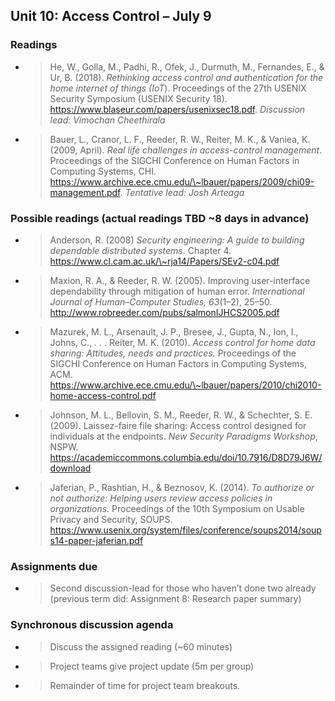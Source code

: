 ## Unit 10: Access Control – July 9

### Readings
  - > He, W., Golla, M., Padhi, R., Ofek, J., Durmuth, M., Fernandes, E., & Ur, B. (2018). *Rethinking access control and authentication for the home internet of things (IoT*). Proceedings of the 27th USENIX Security Symposium (USENIX Security 18). [<span class="underline">https://www.blaseur.com/papers/usenixsec18.pdf</span>](https://www.blaseur.com/papers/usenixsec18.pdf).
    > *Discussion lead: Vimochan Cheethirala*

  - > Bauer, L., Cranor, L. F., Reeder, R. W., Reiter, M. K., & Vaniea, K. (2009, April). *Real life challenges in access-control management*. Proceedings of the SIGCHI Conference on Human Factors in Computing Systems, CHI. [<span class="underline">https://www.archive.ece.cmu.edu/\~lbauer/papers/2009/chi09-management.pdf</span>](https://www.archive.ece.cmu.edu/~lbauer/papers/2009/chi09-management.pdf). *Tentative lead: Josh Arteaga*

### Possible readings (actual readings TBD \~8 days in advance)

  - > Anderson, R. (2008) *Security engineering: A guide to building dependable distributed systems*. Chapter 4. [<span class="underline">https://www.cl.cam.ac.uk/\~rja14/Papers/SEv2-c04.pdf</span>](https://www.cl.cam.ac.uk/~rja14/Papers/SEv2-c04.pdf)

  - > Maxion, R. A., & Reeder, R. W. (2005). Improving user-interface dependability through mitigation of human error. *International Journal of Human–Computer Studies, 63*(1–2), 25–50. [<span class="underline">http://www.robreeder.com/pubs/salmonIJHCS2005.pdf</span>](http://www.robreeder.com/pubs/salmonIJHCS2005.pdf)

  - > Mazurek, M. L., Arsenault, J. P., Bresee, J., Gupta, N., Ion, I., Johns, C., . . . Reiter, M. K. (2010). *Access control for home data sharing: Attitudes, needs and practices.* Proceedings of the SIGCHI Conference on Human Factors in Computing Systems, ACM. [<span class="underline">https://www.archive.ece.cmu.edu/\~lbauer/papers/2010/chi2010-home-access-control.pdf</span>](https://www.archive.ece.cmu.edu/~lbauer/papers/2010/chi2010-home-access-control.pdf)

  - > Johnson, M. L., Bellovin, S. M., Reeder, R. W., & Schechter, S. E. (2009). Laissez-faire file sharing: Access control designed for individuals at the endpoints. *New Security Paradigms Workshop*, NSPW. [<span class="underline">https://academiccommons.columbia.edu/doi/10.7916/D8D79J6W/download</span>](https://academiccommons.columbia.edu/doi/10.7916/D8D79J6W/download)

  - > Jaferian, P., Rashtian, H., & Beznosov, K. (2014). *To authorize or not authorize: Helping users review access policies in organizations.* Proceedings of the 10th Symposium on Usable Privacy and Security, SOUPS. [<span class="underline">https://www.usenix.org/system/files/conference/soups2014/soups14-paper-jaferian.pdf</span>](https://www.usenix.org/system/files/conference/soups2014/soups14-paper-jaferian.pdf)

### Assignments due

  - > Second discussion-lead for those who haven’t done two already (previous term did: Assignment 8: Research paper summary)

### Synchronous discussion agenda

  - > Discuss the assigned reading (\~60 minutes)
  - > Project teams give project update (5m per group)
  - > Remainder of time for project team breakouts.
